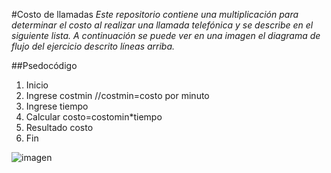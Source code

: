 ﻿#Costo de llamadas
*Este repositorio contiene una multiplicación para determinar el costo al realizar una llamada telefónica y se describe en el siguiente lista. A continuación se puede ver en una imagen el diagrama de flujo del ejercicio descrito líneas arriba.*

##Psedocódigo

1. Inicio
2. Ingrese costmin   //costmin=costo por minuto
3. Ingrese tiempo
4. Calcular costo=costomin*tiempo
5. Resultado costo
6. Fin

![imagen](http://i65.tinypic.com/2s846di.jpg)